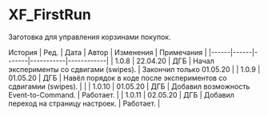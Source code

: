 # XF_FirstRun

Заготовка для управления корзинами покупок.

История
| Ред. | Дата | Автор | Изменения | Примечания |
|------|------|-------|-----------|------------|
| 1.0.8 | 22.04.20 | ДГБ | Начал эксперименты со сдвигами (swipes). | Закончил только 01.05.20 |
| 1.0.9 | 01.05.20 | ДГБ | Навёл порядок в коде после экспериментов со сдвигамии (swipes). | |
| 1.0.10 | 01.05.20 | ДГБ | Добавил возможность Event-to-Command. | Работает. |
| 1.0.11 | 02.05.20 | ДГБ | Добавил переход на страницу настроек. | Работает. |
